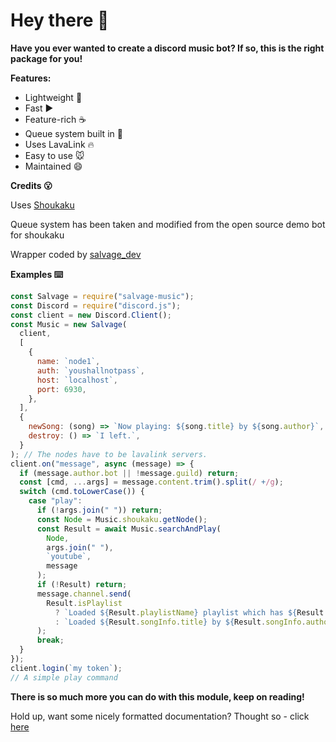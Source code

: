 # Hey there 👋

**Have you ever wanted to create a discord music bot? If so, this is the right package for you!**

**Features:**

- Lightweight 🚀
- Fast ▶️
- Feature-rich ☕
- Queue system built in 📶
- Uses LavaLink 🔥
- Easy to use 🐭
- Maintained 😄

**Credits 😮**

Uses [Shoukaku](https://npm.im/shoukaku)

Queue system has been taken and modified from the open source demo bot for shoukaku

Wrapper coded by [salvage_dev](https://youtube.com/SalvageDev)

**Examples ⌨️**

```js
const Salvage = require("salvage-music");
const Discord = require("discord.js");
const client = new Discord.Client();
const Music = new Salvage(
  client,
  [
    {
      name: `node1`,
      auth: `youshallnotpass`,
      host: `localhost`,
      port: 6930,
    },
  ],
  {
    newSong: (song) => `Now playing: ${song.title} by ${song.author}`,
    destroy: () => `I left.`,
  }
); // The nodes have to be lavalink servers.
client.on("message", async (message) => {
  if (message.author.bot || !message.guild) return;
  const [cmd, ...args] = message.content.trim().split(/ +/g);
  switch (cmd.toLowerCase()) {
    case "play":
      if (!args.join(" ")) return;
      const Node = Music.shoukaku.getNode();
      const Result = await Music.searchAndPlay(
        Node,
        args.join(" "),
        `youtube`,
        message
      );
      if (!Result) return;
      message.channel.send(
        Result.isPlaylist
          ? `Loaded ${Result.playlistName} playlist which has ${Result.tracks.length} songs`
          : `Loaded ${Result.songInfo.title} by ${Result.songInfo.author}`
      );
      break;
  }
});
client.login(`my token`);
// A simple play command
```

**There is so much more you can do with this module, keep on reading!**

Hold up, want some nicely formatted documentation? Thought so - click [here](https://milo123459.github.io/salvage-music/)
